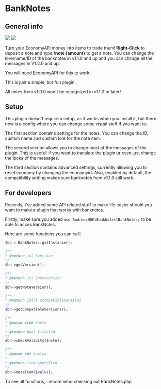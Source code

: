 # BankNotes

## General info
[![](https://poggit.pmmp.io/shield.state/BankNotes)](https://poggit.pmmp.io/p/BankNotes)
[![](https://poggit.pmmp.io/shield.api/BankNotes)](https://poggit.pmmp.io/p/BankNotes)


Turn your EconomyAPI money into items to trade them!
**Right-Click** to deposit a note and type **/note {amount}** to get a note.
You can change the lore/name/ID of the banknotes in v1.1.0 and up and you can change all the messages in V1.2.0 and up.

You will need EconomyAPI for this to work!

This is just a simple, but fun plugin.

All notes from v1.0.0 won't be recognized in v1.1.0 or later!

## Setup
This plugin doesn't require a setup, as it works when you install it, but there now is a config where you can change some visual stuff if you want to.

The first section contains settings for the notes. You can change the ID, custom name and custom lore for the note item.

The second section allows you to change most of the messages of the plugin. This is usefull if you want to translate the plugin ur even just change the looks of the messages.

The third section contains advanced settings, currently allowing you to reset economy by changing the economyid.
Also, enabled by default, the compatibility setting makes sure banknotes from v1.1.0 still work.

## For developers
Recently, i've added some API related stuff to make life easier should you want to make a plugin that works with banknotes.

Firstly, make sure you added `use AndreasHGK\BankNotes\BankNotes;` to be able to acces BankNotes.

Here are some functions you can call:
```php
$bn = BankNotes::getInstance();

/**
* @return int $version
*/
$bn->getVersion();

/**
* @return int $noteVersion
*/
$bn->getNoteVersion();

/**
* @return int[] $compatibleVersions
*/
$bn->getCompatibleVersions();

/**
* @param item $note
*
* @return bool $isValid
*/
$bn->checkValidity($note);

/**
* @param int $value
*
* @return item $noteItem
*/
$bn->noteItem($value);
```

To see all functions, i recommend checking out BankNotes.php
